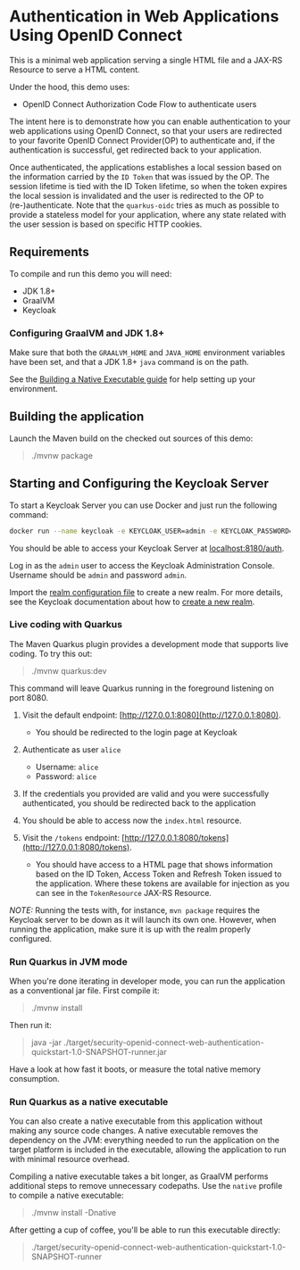 # Authentication in Web Applications Using OpenID Connect

This is a minimal web application serving a single HTML file and a JAX-RS Resource to serve a HTML content.

Under the hood, this demo uses:

- OpenID Connect Authorization Code Flow to authenticate users

The intent here is to demonstrate how you can enable authentication to your web applications using OpenID Connect, so that your users are redirected to your favorite OpenID Connect Provider(OP) to authenticate and, if the authentication is successful, get redirected back to your application.

Once authenticated, the applications establishes a local session based on the information carried by the `ID Token` that was issued by the OP. The session lifetime is tied with the ID Token lifetime, so when the token expires the local session is invalidated and the user is redirected to the OP to (re-)authenticate. Note that the `quarkus-oidc` tries as much as possible to provide a stateless model for your application, where any state related with the user session is based on specific HTTP cookies.

## Requirements

To compile and run this demo you will need:

- JDK 1.8+
- GraalVM
- Keycloak

### Configuring GraalVM and JDK 1.8+

Make sure that both the `GRAALVM_HOME` and `JAVA_HOME` environment variables have
been set, and that a JDK 1.8+ `java` command is on the path.

See the [Building a Native Executable guide](https://quarkus.io/guides/building-native-image)
for help setting up your environment.

## Building the application

Launch the Maven build on the checked out sources of this demo:

> ./mvnw package

## Starting and Configuring the Keycloak Server

To start a Keycloak Server you can use Docker and just run the following command:

```bash
docker run --name keycloak -e KEYCLOAK_USER=admin -e KEYCLOAK_PASSWORD=admin -p 8180:8080 quay.io/keycloak/keycloak:7.0.1
```

You should be able to access your Keycloak Server at [localhost:8180/auth](http://localhost:8180/auth).

Log in as the `admin` user to access the Keycloak Administration Console.
Username should be `admin` and password `admin`.

Import the [realm configuration file](config/quarkus-realm.json) to create a new realm.
For more details, see the Keycloak documentation about how to [create a new realm](https://www.keycloak.org/docs/latest/server_admin/index.html#_create-realm).

### Live coding with Quarkus

The Maven Quarkus plugin provides a development mode that supports
live coding. To try this out:

> ./mvnw quarkus:dev

This command will leave Quarkus running in the foreground listening on port 8080.

1. Visit the default endpoint: [http://127.0.0.1:8080](http://127.0.0.1:8080).
    - You should be redirected to the login page at Keycloak

2. Authenticate as user `alice`
    - Username: `alice`
    - Password: `alice`

3. If the credentials you provided are valid and you were successfully authenticated, you should be redirected back to the application

4. You should be able to access now the `index.html` resource.

5. Visit the `/tokens` endpoint: [http://127.0.0.1:8080/tokens](http://127.0.0.1:8080/tokens).
    - You should have access to a HTML page that shows information based on the ID Token, Access Token and Refresh Token issued
    to the application. Where these tokens are available for injection as you can see in the `TokenResource` JAX-RS Resource.

_NOTE:_ Running the tests with, for instance, `mvn package` requires the Keycloak server to be down as it will launch its own one. However, when running the application, make sure it is up with the realm properly configured.

### Run Quarkus in JVM mode

When you're done iterating in developer mode, you can run the application as a
conventional jar file. First compile it:

> ./mvnw install

Then run it:

> java -jar ./target/security-openid-connect-web-authentication-quickstart-1.0-SNAPSHOT-runner.jar

Have a look at how fast it boots, or measure the total native memory consumption.

### Run Quarkus as a native executable

You can also create a native executable from this application without making any
source code changes. A native executable removes the dependency on the JVM:
everything needed to run the application on the target platform is included in 
the executable, allowing the application to run with minimal resource overhead.

Compiling a native executable takes a bit longer, as GraalVM performs additional
steps to remove unnecessary codepaths. Use the  `native` profile to compile a
native executable:

> ./mvnw install -Dnative

After getting a cup of coffee, you'll be able to run this executable directly:

> ./target/security-openid-connect-web-authentication-quickstart-1.0-SNAPSHOT-runner
